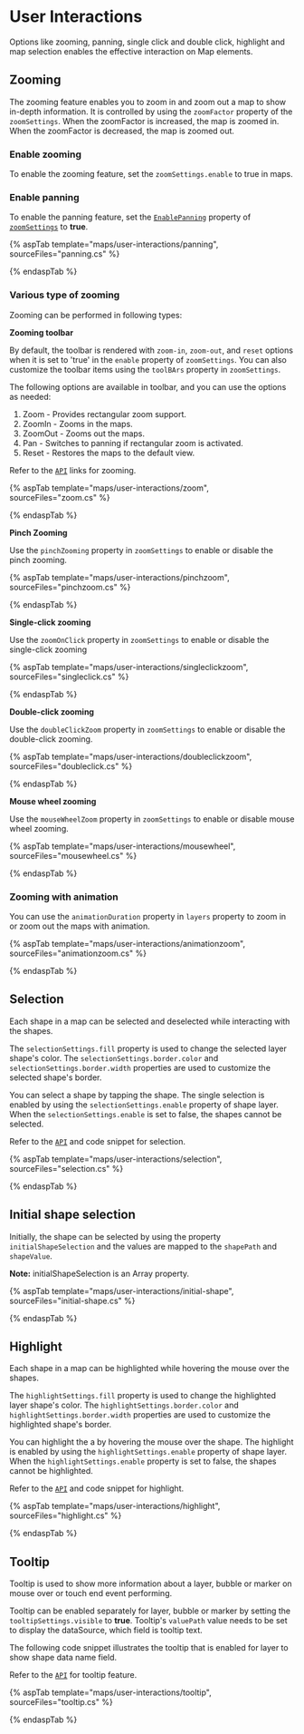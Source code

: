 # User Interactions

Options like zooming, panning, single click and double click, highlight and map selection enables the effective interaction on Map elements.

## Zooming

The zooming feature enables you to zoom in and zoom out a map to show in-depth information. It is controlled by using the `zoomFactor` property of the `zoomSettings`. When the zoomFactor is increased, the map is zoomed in. When the zoomFactor is decreased, the map is zoomed out.

### Enable zooming

To enable the zooming feature, set the `zoomSettings.enable` to true in maps.

### Enable panning

To enable the panning feature, set the [`EnablePanning`](https://help.syncfusion.com/cr/aspnetcore-js2/Syncfusion.EJ2~Syncfusion.EJ2.Maps.MapsZoomSettings~EnablePanning.html) property of [`zoomSettings`](https://help.syncfusion.com/cr/aspnetcore-js2/Syncfusion.EJ2~Syncfusion.EJ2.Maps.MapsZoomSettings.html) to **true**.

{% aspTab template="maps/user-interactions/panning", sourceFiles="panning.cs" %}

{% endaspTab %}

### Various type of zooming

Zooming can be performed in following types:

<b>Zooming toolbar</b>

By default, the toolbar is rendered with `zoom-in`, `zoom-out`, and `reset` options when it is set to 'true' in the `enable` property of `zoomSettings`. You can also customize the toolbar items using the `toolBArs` property in `zoomSettings`.

The following options are available in toolbar, and you can use the options as needed:

1. Zoom - Provides rectangular zoom support.
2. ZoomIn - Zooms in the maps.
3. ZoomOut - Zooms out the maps.
4. Pan - Switches to panning if rectangular zoom is activated.
5. Reset - Restores the maps to the default view.

Refer to the [`API`](https://help.syncfusion.com/cr/aspnetcore-js2/Syncfusion.EJ2~Syncfusion.EJ2.Maps.MapsZoomSettings.html) links for zooming.

{% aspTab template="maps/user-interactions/zoom", sourceFiles="zoom.cs" %}

{% endaspTab %}

<b>Pinch Zooming</b>

Use the `pinchZooming` property in `zoomSettings` to enable or disable the pinch zooming.

{% aspTab template="maps/user-interactions/pinchzoom", sourceFiles="pinchzoom.cs" %}

{% endaspTab %}

<b>Single-click zooming</b>

Use the `zoomOnClick` property in `zoomSettings` to enable or disable the single-click zooming

{% aspTab template="maps/user-interactions/singleclickzoom", sourceFiles="singleclick.cs" %}

{% endaspTab %}

<b>Double-click zooming</b>

Use the `doubleClickZoom` property in `zoomSettings` to enable or disable the double-click zooming.

{% aspTab template="maps/user-interactions/doubleclickzoom", sourceFiles="doubleclick.cs" %}

{% endaspTab %}

<b>Mouse wheel zooming</b>

Use the `mouseWheelZoom` property in `zoomSettings` to enable or disable mouse wheel zooming.

{% aspTab template="maps/user-interactions/mousewheel", sourceFiles="mousewheel.cs" %}

{% endaspTab %}

### Zooming with animation

You can use the `animationDuration` property in  `layers` property to zoom in or zoom out the maps with animation.

{% aspTab template="maps/user-interactions/animationzoom", sourceFiles="animationzoom.cs" %}

{% endaspTab %}

## Selection

Each shape in a map can be selected and deselected while interacting with the shapes.

The `selectionSettings.fill` property is used to change the selected layer shape's color. The `selectionSettings.border.color` and `selectionSettings.border.width` properties are used to customize the selected shape's border.

You can select a shape by tapping the shape. The single selection is enabled by using the `selectionSettings.enable` property of shape layer. When the `selectionSettings.enable` is set to false, the shapes cannot be selected.

Refer to the [`API`](https://help.syncfusion.com/cr/aspnetcore-js2/Syncfusion.EJ2~Syncfusion.EJ2.Maps.MapsSelectionSettings.html) and code snippet for selection.

{% aspTab template="maps/user-interactions/selection", sourceFiles="selection.cs" %}

{% endaspTab %}

## Initial shape selection

Initially, the shape can be selected by using the property `initialShapeSelection` and the values are mapped to the `shapePath` and `shapeValue`.

**Note:** initialShapeSelection is an Array property.

{% aspTab template="maps/user-interactions/initial-shape", sourceFiles="initial-shape.cs" %}

{% endaspTab %}

## Highlight

Each shape in a map can be highlighted while hovering the mouse over the shapes.

The `highlightSettings.fill` property is used to change the highlighted layer shape's color. The `highlightSettings.border.color` and `highlightSettings.border.width` properties are used to customize the highlighted shape's border.

You can highlight the a by hovering the mouse over the shape. The highlight is enabled by using the `highlightSettings.enable` property of shape layer. When the `highlightSettings.enable` property is set to false, the shapes cannot be highlighted.

Refer to the [`API`](https://help.syncfusion.com/cr/aspnetcore-js2/Syncfusion.EJ2~Syncfusion.EJ2.Maps.MapsHighlightSettings.html) and code snippet for highlight.

{% aspTab template="maps/user-interactions/highlight", sourceFiles="highlight.cs" %}

{% endaspTab %}

## Tooltip

Tooltip is used to show more information about a layer, bubble or marker on mouse over or touch end event performing.

Tooltip can be enabled separately for layer, bubble or marker by setting the `tooltipSettings.visible` to **true**. Tooltip's `valuePath` value needs to be set to display the dataSource, which field is tooltip text.

The following code snippet illustrates the tooltip that is enabled for layer to show shape data name field.

Refer to the [`API`](https://help.syncfusion.com/cr/aspnetcore-js2/Syncfusion.EJ2~Syncfusion.EJ2.Maps.MapsTooltipSettings.html) for tooltip feature.

{% aspTab template="maps/user-interactions/tooltip", sourceFiles="tooltip.cs" %}

{% endaspTab %}
